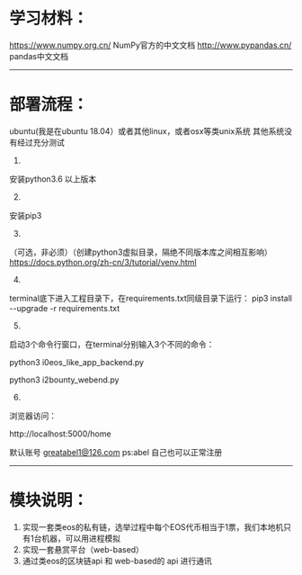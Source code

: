 # 学习材料：

https://www.numpy.org.cn/
NumPy官方的中文文档
http://www.pypandas.cn/
pandas中文文档


--------------------------------------------------------

# 部署流程：

ubuntu(我是在ubuntu 18.04）或者其他linux，或者osx等类unix系统
其他系统没有经过充分测试

1.
安装python3.6 以上版本

2. 
安装pip3 

3.
（可选，非必须）（创建python3虚拟目录，隔绝不同版本库之间相互影响）
https://docs.python.org/zh-cn/3/tutorial/venv.html


4.
terminal底下进入工程目录下，在requirements.txt同级目录下运行：
pip3 install --upgrade -r requirements.txt


5.
启动3个命令行窗口，在terminal分别输入3个不同的命令：

python3 i0eos_like_app_backend.py

python3 i2bounty_webend.py


6.
浏览器访问：

http://localhost:5000/home

默认账号 greatabel1@126.com ps:abel
自己也可以正常注册

--------------------------------------------------------

# 模块说明：
1. 实现一套类eos的私有链，选举过程中每个EOS代币相当于1票，我们本地机只有1台机器，可以用进程模拟
2. 实现一套悬赏平台（web-based）
3. 通过类eos的区块链api 和 web-based的 api 进行通讯
